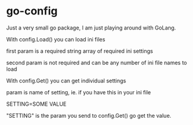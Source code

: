 # go-config
Just a very small go package, I am just playing around with GoLang.

With config.Load() you can load ini files

first param is a required string array of required ini settings

second param is not required and can be any number of ini file names to load




With config.Get() you can get individual settings

param is name of setting, ie. if you have this in your ini file

SETTING=SOME VALUE

"SETTING" is the param you send to config.Get() go get the value.



